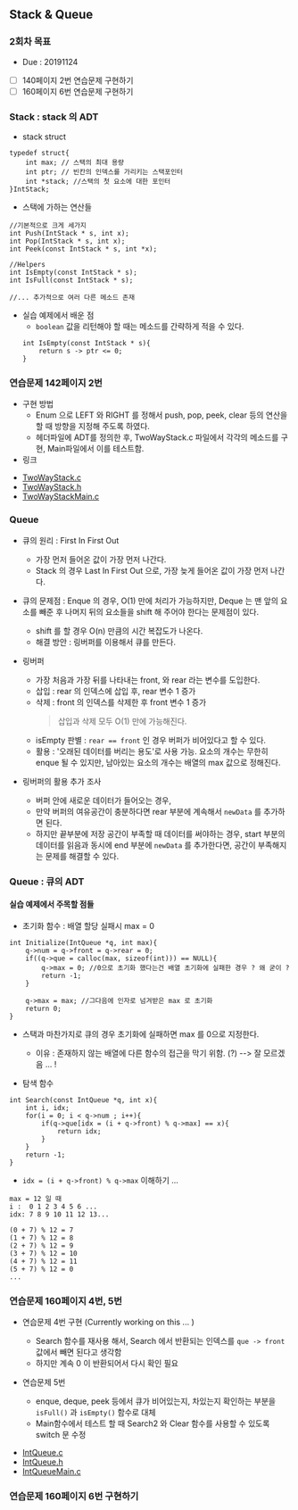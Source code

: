 ## Stack & Queue 

### 2회차 목표 
* Due : 20191124
- [ ] 140페이지 2번 연습문제 구현하기 
- [ ] 160페이지 6번 연습문제 구현하기 

### Stack : stack 의 ADT

* stack struct 

```
typedef struct{
    int max; // 스택의 최대 용량 
    int ptr; // 빈칸의 인덱스를 가리키는 스택포인터 
    int *stack; //스택의 첫 요소에 대한 포인터 
}IntStack; 

```

* 스택에 가하는 연산들 

```
//기본적으로 크게 세가지 
int Push(IntStack * s, int x); 
int Pop(IntStack * s, int x); 
int Peek(const IntStack * s, int *x); 

//Helpers 
int IsEmpty(const IntStack * s);
int IsFull(const IntStack * s);
 
//... 추가적으로 여러 다른 메소드 존재  
``` 

* 실습 예제에서 배운 점 
    - `boolean` 값을 리턴해야 할 때는 메소드를 간략하게 적을 수 있다. 
    ```
    int IsEmpty(const IntStack * s){
        return s -> ptr <= 0;
    }
    ```

### 연습문제 142페이지 2번 

* 구현 방법 
    * Enum 으로 LEFT 와 RIGHT 를 정해서 push, pop, peek, clear 등의 연산을 할 때 방향을 지정해 주도록 하였다. 
    * 헤더파일에 ADT를 정의한 후, TwoWayStack.c 파일에서 각각의 메소드를 구현, Main파일에서 이를 테스트함. 
* 링크 
- [TwoWayStack.c](https://github.com/SaraHan774/algorithms_c/blob/master/TwoWayStack.c)
- [TwoWayStack.h](https://github.com/SaraHan774/algorithms_c/blob/master/TwoWayStack.h)
- [TwoWayStackMain.c](https://github.com/SaraHan774/algorithms_c/blob/master/TwoWayStackMain.c)


### Queue 

* 큐의 원리 : First In First Out 
    * 가장 먼저 들어온 값이 가장 먼저 나간다. 
    * Stack 의 경우 Last In First Out 으로, 가장 늦게 들어온 값이 가장 먼저 나간다. 
    
* 큐의 문제점 : Enque 의 경우, O(1) 만에 처리가 가능하지만, Deque 는 맨 앞의 요소를 빼준 후 나머지 뒤의 요소들을 shift 해 주어야 한다는 문제점이 있다. 
    * shift 를 할 경우 O(n) 만큼의 시간 복잡도가 나온다. 
    * 해결 방안 : 링버퍼를 이용해서 큐를 만든다. 
    
* 링버퍼 
    * 가장 처음과 가장 뒤를 나타내는 front, 와 rear 라는 변수를 도입한다. 
    * 삽입 : rear 의 인덱스에 삽입 후, rear 변수 1 증가 
    * 삭제 : front 의 인덱스를 삭제한 후 front 변수 1 증가
        > 삽입과 삭제 모두 O(1) 만에 가능해진다.
    * isEmpty 판별 : `rear == front` 인 경우 버퍼가 비어있다고 할 수 있다.  
    * 활용 : '오래된 데이터를 버리는 용도'로 사용 가능. 요소의 개수는 무한히 enque 될 수 있지만, 남아있는 요소의 개수는 배열의 max 값으로 정해진다.
    
* 링버퍼의 활용 추가 조사 
    * 버퍼 안에 새로운 데이터가 들어오는 경우, 
    * 만약 버퍼의 여유공간이 충분하다면 rear 부분에 계속해서 `newData` 를 추가하면 된다. 
    * 하지만 끝부분에 저장 공간이 부족할 때 데이터를 써야하는 경우, start 부분의 데이터를 읽음과 동시에 end 부분에 `newData` 를 추가한다면, 공간이 부족해지는 문제를 해결할 수 있다. 
  
### Queue : 큐의 ADT 

#### 실습 예제에서 주목할 점들

* 초기화 함수 : 배열 할당 실패시 max = 0 

```
int Initialize(IntQueue *q, int max){
    q->num = q->front = q->rear = 0;
    if((q->que = calloc(max, sizeof(int))) == NULL){
        q->max = 0; //0으로 초기화 했다는건 배열 초기화에 실패한 경우 ? 왜 굳이 ?
        return -1;
    }

    q->max = max; //그다음에 인자로 넘겨받은 max 로 초기화
    return 0;
}
```

* 스택과 마찬가지로 큐의 경우 초기화에 실패하면 max 를 0으로 지정한다. 
    * 이유 : 존재하지 않는 배열에 다른 함수의 접근을 막기 위함. (?)
    --> 잘 모르겠음 ... ! 
 

* 탐색 함수
   
```
int Search(const IntQueue *q, int x){
    int i, idx; 
    for(i = 0; i < q->num ; i++){
        if(q->que[idx = (i + q->front) % q->max] == x){
            return idx; 
        }
    }
    return -1; 
}
```

* `idx = (i + q->front) % q->max` 이해하기 ...

```
max = 12 일 때 
i :  0 1 2 3 4 5 6 ...
idx: 7 8 9 10 11 12 13... 

(0 + 7) % 12 = 7 
(1 + 7) % 12 = 8
(2 + 7) % 12 = 9 
(3 + 7) % 12 = 10
(4 + 7) % 12 = 11
(5 + 7) % 12 = 0
...   
```

### 연습문제 160페이지 4번, 5번

* 연습문제 4번 구현 (Currently working on this ... )
    * Search 함수를 재사용 해서, Search 에서 반환되는 인덱스를 `que -> front` 값에서 빼면 된다고 생각함
    * 하지만 계속 0 이 반환되어서 다시 확인 필요 

* 연습문제 5번 
    * enque, deque, peek 등에서 큐가 비어있는지, 차있는지 확인하는 부분을 `isFull()` 과 `isEmpty()` 함수로 대체 
    * Main함수에서 테스트 할 때 Search2 와 Clear 함수를 사용할 수 있도록 switch 문 수정 
 
- [IntQueue.c](https://github.com/SaraHan774/algorithms_c/blob/master/IntQueue.c)
- [IntQueue.h](https://github.com/SaraHan774/algorithms_c/blob/master/IntQueue.h)
- [IntQueueMain.c](https://github.com/SaraHan774/algorithms_c/blob/master/IntQueueMain.c)

### 연습문제 160페이지 6번 구현하기